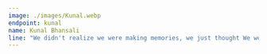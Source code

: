 ```yaml
---
image: ./images/Kunal.webp
endpoint: kunal
name: Kunal Bhansali 
line: "We didn't realize we were making memories, we just thought We were having fun"
---
```

